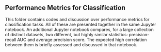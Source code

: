 ## Performance Metrics for Classification

This folder contains codes and discussion over performance metrics for classification tasks. All of these are presented together in the same Jupyter notebook. An additional Jupyter notebook compares, for a large collection of distinct datasets, two different, but highly similar statistics: precision-recall AUC and average precision score. The expected high correlation between them is briefly assessed and discussed in that notebook.
